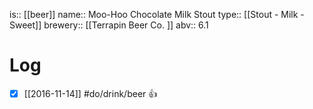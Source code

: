 is:: [[beer]]
name:: Moo-Hoo Chocolate Milk Stout
type:: [[Stout - Milk - Sweet]]
brewery:: [[Terrapin Beer Co. ]]
abv:: 6.1

# Log
- [x] [[2016-11-14]] #do/drink/beer 👍
